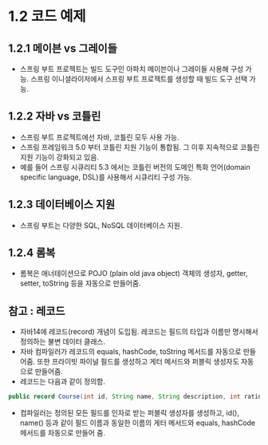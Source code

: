 # 1.2 코드 예제
## 1.2.1 메이븐 vs 그레이들
- 스프링 부트 프로젝트는 빌드 도구인 아파치 메이븐이나 그레이들 사용해 구성 가능. 스프링 이니셜라이저에서 스프링 부트 프로젝트를 생성할 때 빌드 도구 선택 가능.

## 1.2.2 자바 vs 코틀린
- 스프링 부트 프로젝트에선 자바, 코틀린 모두 사용 가능.
- 스프링 프레임워크 5.0 부터 코틀린 지원 기능이 통합됨. 그 이후 지속적으로 코틀린 지원 기능이 강화되고 있음.
- 예를 들어 스프링 시큐리티 5.3 에서는 코틀린 버전의 도메인 특화 언어(domain specific language, DSL)를 사용해서 시큐리티 구성 가능.

## 1.2.3 데이터베이스 지원
- 스프링 부트는 다양한 SQL, NoSQL 데이터베이스 지원.

## 1.2.4 롬복
- 롬복은 애너테이션으로 POJO (plain old java object) 객체의 생성자, getter, setter, toString 등을 자동으로 만들어줌.

## 참고 : 레코드
- 자바14에 레코드(record) 개념이 도입됨. 레코드는 필드의 타입과 이름만 명시해서 정의하는 불변 데이터 클래스.
- 자바 컴파일러가 레코드의 equals, hashCode, toString 메서드를 자동으로 만들어줌. 또한 프라이빗 파이널 필드를 생성하고 게터 메서드와 퍼블릭 생성자도 자동으로 만들어줌.
- 레코드는 다음과 같이 정의함.
```java
public record Course(int id, String name, String description, int rating) {}
```
- 컴파일러는 정의된 모든 필드를 인자로 받는 퍼블릭 생성자를 생성하고, id(), name() 등과 같이 필드 이름과 동일한 이름의 게터 메서드와 equals, hashCode 메서드를 자동으로 만들어 줌.
